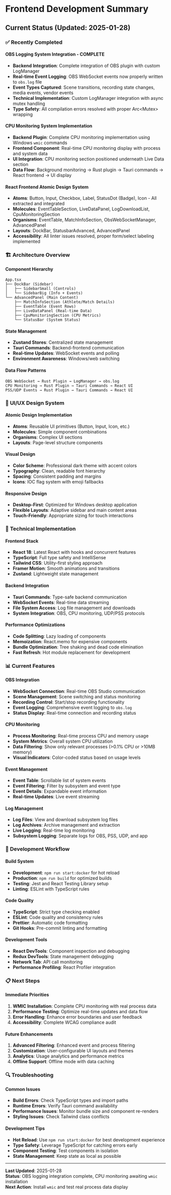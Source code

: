 # Frontend Development Summary

## Current Status (Updated: 2025-01-28)

### ✅ **Recently Completed**

#### **OBS Logging System Integration - COMPLETE**
- **Backend Integration**: Complete integration of OBS plugin with custom LogManager
- **Real-time Event Logging**: OBS WebSocket events now properly written to `obs.log` file
- **Event Types Captured**: Scene transitions, recording state changes, media events, vendor events
- **Technical Implementation**: Custom LogManager integration with async mutex handling
- **Type Safety**: All compilation errors resolved with proper Arc<Mutex<LogManager>> wrapping

#### **CPU Monitoring System Implementation**
- **Backend Plugin**: Complete CPU monitoring implementation using Windows `wmic` commands
- **Frontend Component**: Real-time CPU monitoring display with process and system data
- **UI Integration**: CPU monitoring section positioned underneath Live Data section
- **Data Flow**: Background monitoring → Rust plugin → Tauri commands → React frontend → UI display

#### **React Frontend Atomic Design System**
- **Atoms**: Button, Input, Checkbox, Label, StatusDot (Badge), Icon - All extracted and integrated
- **Molecules**: EventTableSection, LiveDataPanel, LogDownloadList, CpuMonitoringSection
- **Organisms**: EventTable, MatchInfoSection, ObsWebSocketManager, AdvancedPanel
- **Layouts**: DockBar, StatusbarAdvanced, AdvancedPanel
- **Accessibility**: All linter issues resolved, proper form/select labeling implemented

### 🏗️ **Architecture Overview**

#### **Component Hierarchy**
```
App.tsx
├── DockBar (Sidebar)
│   ├── SidebarSmall (Controls)
│   └── SidebarBig (Info + Events)
└── AdvancedPanel (Main Content)
    ├── MatchInfoSection (Athlete/Match Details)
    ├── EventTable (Event Rows)
    ├── LiveDataPanel (Real-time Data)
    ├── CpuMonitoringSection (CPU Metrics)
    └── StatusBar (System Status)
```

#### **State Management**
- **Zustand Stores**: Centralized state management
- **Tauri Commands**: Backend-frontend communication
- **Real-time Updates**: WebSocket events and polling
- **Environment Awareness**: Windows/web switching

#### **Data Flow Patterns**
```
OBS WebSocket → Rust Plugin → LogManager → obs.log
CPU Monitoring → Rust Plugin → Tauri Commands → React UI
PSS/UDP Events → Rust Plugin → Tauri Commands → React UI
```

### 🎨 **UI/UX Design System**

#### **Atomic Design Implementation**
- **Atoms**: Reusable UI primitives (Button, Input, Icon, etc.)
- **Molecules**: Simple component combinations
- **Organisms**: Complex UI sections
- **Layouts**: Page-level structure components

#### **Visual Design**
- **Color Scheme**: Professional dark theme with accent colors
- **Typography**: Clean, readable font hierarchy
- **Spacing**: Consistent padding and margins
- **Icons**: IOC flag system with emoji fallbacks

#### **Responsive Design**
- **Desktop-First**: Optimized for Windows desktop application
- **Flexible Layouts**: Adaptive sidebar and main content areas
- **Touch-Friendly**: Appropriate sizing for touch interactions

### 🔧 **Technical Implementation**

#### **Frontend Stack**
- **React 18**: Latest React with hooks and concurrent features
- **TypeScript**: Full type safety and IntelliSense
- **Tailwind CSS**: Utility-first styling approach
- **Framer Motion**: Smooth animations and transitions
- **Zustand**: Lightweight state management

#### **Backend Integration**
- **Tauri Commands**: Type-safe backend communication
- **WebSocket Events**: Real-time data streaming
- **File System Access**: Log file management and downloads
- **System Integration**: OBS, CPU monitoring, UDP/PSS protocols

#### **Performance Optimizations**
- **Code Splitting**: Lazy loading of components
- **Memoization**: React.memo for expensive components
- **Bundle Optimization**: Tree shaking and dead code elimination
- **Fast Refresh**: Hot module replacement for development

### 📊 **Current Features**

#### **OBS Integration**
- **WebSocket Connection**: Real-time OBS Studio communication
- **Scene Management**: Scene switching and status monitoring
- **Recording Control**: Start/stop recording functionality
- **Event Logging**: Comprehensive event logging to `obs.log`
- **Status Display**: Real-time connection and recording status

#### **CPU Monitoring**
- **Process Monitoring**: Real-time process CPU and memory usage
- **System Metrics**: Overall system CPU utilization
- **Data Filtering**: Show only relevant processes (>0.1% CPU or >10MB memory)
- **Visual Indicators**: Color-coded status based on usage levels

#### **Event Management**
- **Event Table**: Scrollable list of system events
- **Event Filtering**: Filter by subsystem and event type
- **Event Details**: Expandable event information
- **Real-time Updates**: Live event streaming

#### **Log Management**
- **Log Files**: View and download subsystem log files
- **Log Archives**: Archive management and extraction
- **Live Logging**: Real-time log monitoring
- **Subsystem Logging**: Separate logs for OBS, PSS, UDP, and app

### 🚀 **Development Workflow**

#### **Build System**
- **Development**: `npm run start:docker` for hot reload
- **Production**: `npm run build` for optimized builds
- **Testing**: Jest and React Testing Library setup
- **Linting**: ESLint with TypeScript rules

#### **Code Quality**
- **TypeScript**: Strict type checking enabled
- **ESLint**: Code quality and consistency rules
- **Prettier**: Automatic code formatting
- **Git Hooks**: Pre-commit linting and formatting

#### **Development Tools**
- **React DevTools**: Component inspection and debugging
- **Redux DevTools**: State management debugging
- **Network Tab**: API call monitoring
- **Performance Profiling**: React Profiler integration

### 📋 **Next Steps**

#### **Immediate Priorities**
1. **WMIC Installation**: Complete CPU monitoring with real process data
2. **Performance Testing**: Optimize real-time updates and data flow
3. **Error Handling**: Enhance error boundaries and user feedback
4. **Accessibility**: Complete WCAG compliance audit

#### **Future Enhancements**
1. **Advanced Filtering**: Enhanced event and process filtering
2. **Customization**: User-configurable UI layouts and themes
3. **Analytics**: Usage analytics and performance metrics
4. **Offline Support**: Offline mode with data caching

### 🔍 **Troubleshooting**

#### **Common Issues**
- **Build Errors**: Check TypeScript types and import paths
- **Runtime Errors**: Verify Tauri command availability
- **Performance Issues**: Monitor bundle size and component re-renders
- **Styling Issues**: Check Tailwind class conflicts

#### **Development Tips**
- **Hot Reload**: Use `npm run start:docker` for best development experience
- **Type Safety**: Leverage TypeScript for catching errors early
- **Component Testing**: Test components in isolation
- **State Management**: Keep state as local as possible

---

**Last Updated**: 2025-01-28  
**Status**: OBS logging integration complete, CPU monitoring awaiting `wmic` installation  
**Next Action**: Install `wmic` and test real process data display 